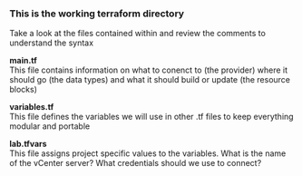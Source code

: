 ### This is the working terraform directory
Take a look at the files contained within and review the comments to understand the syntax

**main.tf** \
This file contains information on what to conenct to (the provider) where it should go (the data types) and what it should build or update (the resource blocks)

**variables.tf** \
This file defines the variables we will use in other .tf files to keep everything modular and portable

**lab.tfvars** \
This file assigns project specific values to the variables.  What is the name of the vCenter server?  What credentials should we use to connect?

